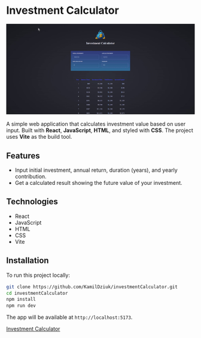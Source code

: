 
# Investment Calculator

![presentation](src/assets/presentation.gif)

A simple web application that calculates investment value based on user input.
Built with **React**, **JavaScript**, **HTML**, and styled with **CSS**.
The project uses **Vite** as the build tool.

## Features

* Input initial investment, annual return, duration (years), and yearly contribution.
* Get a calculated result showing the future value of your investment.

## Technologies

* React
* JavaScript
* HTML
* CSS
* Vite

## Installation

To run this project locally:

```bash
git clone https://github.com/KamilDziuk/investmentCalculator.git
cd investmentCalculator
npm install
npm run dev
```

The app will be available at `http://localhost:5173`.

[Investment Calculator](https://investment-calculator-six-iota.vercel.app/)

